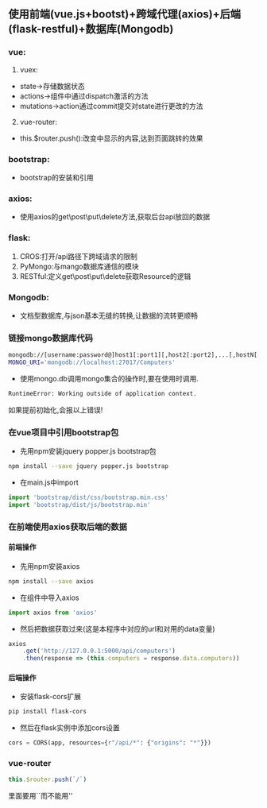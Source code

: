 ## 使用前端(vue.js+bootst)+跨域代理(axios)+后端(flask-restful)+数据库(Mongodb)
### vue:
1. vuex:
+ state->存储数据状态
+ actions->组件中通过dispatch激活的方法
+ mutations->action通过commit提交对state进行更改的方法
2. vue-router:
+ this.$router.push():改变<router-view/>中显示的内容,达到页面跳转的效果

### bootstrap:
+ bootstrap的安装和引用

### axios:
+ 使用axios的get\post\put\delete方法,获取后台api放回的数据

### flask:
1. CROS:打开/api路径下跨域请求的限制
2. PyMongo:与mango数据库通信的模块
3. RESTful:定义get\post\put\delete获取Resource的逻辑

### Mongodb:
+ 文档型数据库,与json基本无缝的转换,让数据的流转更顺畅


### 链接mongo数据库代码
~~~bash
mongodb://[username:password@]host1[:port1][,host2[:port2],...[,hostN[:portN]]][/[database][?options]]
MONGO_URI='mongodb://localhost:27017/Computers'
~~~
+ 使用mongo.db调用mongo集合的操作时,要在使用时调用.
~~~bash
RuntimeError: Working outside of application context.
~~~
如果提前初始化,会报以上错误!


### 在vue项目中引用bootstrap包
+ 先用npm安装jquery popper.js bootstrap包
~~~bash
npm install --save jquery popper.js bootstrap
~~~
+ 在main.js中import
~~~js
import 'bootstrap/dist/css/bootstrap.min.css'
import 'bootstrap/dist/js/bootstrap.min'
~~~

### 在前端使用axios获取后端的数据
#### 前端操作
+ 先用npm安装axios
~~~bash
npm install --save axios
~~~
+ 在组件中导入axios
~~~js
import axios from 'axios'
~~~
+ 然后把数据获取过来(这是本程序中对应的url和对用的data变量)
~~~js
axios
    .get('http://127.0.0.1:5000/api/computers')
    .then(response => (this.computers = response.data.computers))
~~~
#### 后端操作
+ 安装flask-cors扩展
~~~bash
pip install flask-cors
~~~
+ 然后在flask实例中添加cors设置
~~~python
cors = CORS(app, resources={r"/api/*": {"origins": "*"}})
~~~

### vue-router
~~~js
this.$router.push(`/`)
~~~
 里面要用``而不能用''
